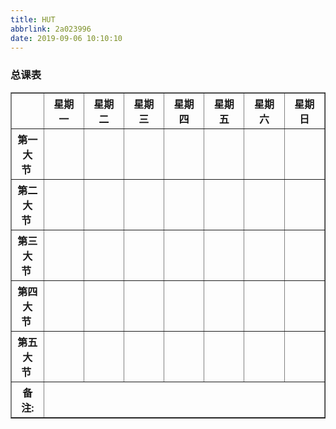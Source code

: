 ```yaml
---
title: HUT
abbrlink: 2a023996
date: 2019-09-06 10:10:10
---
```


### 总课表



<table id="kbtable" border="1" width="100%" cellspacing="0" cellpadding="0"
	class="Nsb_r_list Nsb_table">
	<tbody>
	<tr>
		<th width="70" height="28" align="center">&nbsp;</th>
		<th width="123" height="28" align="center">星期一</th>
		<th width="123" height="28" align="center">星期二</th>
		<th width="123" height="28" align="center">星期三</th>
		<th width="124" height="28" align="center">星期四</th>
		<th width="124" height="28" align="center">星期五</th>
		<th width="124" height="28" align="center">星期六</th>
		<th width="124" height="28" align="center">星期日</th>
	</tr>
	<tr>
		<th width="70" height="28" align="center">第一大节&nbsp;</th>
		<td width="123" height="28" align="center" valign="top">
		<div id="1-1" class="kbcontent"></div>&nbsp;</div>
		</td>
		<td width="123" height="28" align="center" valign="top">
		<div id="2-1" class="kbcontent"></div>&nbsp;</div>
		</td>
		<td width="123" height="28" align="center" valign="top">
		<div id="3-1" class="kbcontent"></div>&nbsp;</div>
		</td>
		<td width="123" height="28" align="center" valign="top">
		<div id="4-1" class="kbcontent"></div>&nbsp;</div>
		</td>
		<td width="123" height="28" align="center" valign="top">
		<div id="5-1" class="kbcontent"></div>&nbsp;</div>
		</td>
		<td width="123" height="28" align="center" valign="top">
		<div id="6-1" class="kbcontent"></div>&nbsp;</div>
		</td>
		<td width="123" height="28" align="center" valign="top">
		<div id="7-1" class="kbcontent"></div>&nbsp;</div>
		</td>
	</tr>
	<tr>
		<th width="70" height="28" align="center">第二大节&nbsp;</th>
		<td width="123" height="28" align="center" valign="top">
		<div id="1-2" class="kbcontent"></div>&nbsp;</div>
		</td>
		<td width="123" height="28" align="center" valign="top">
		<div id="2-2" class="kbcontent"></div>&nbsp;</div>
		</td>
		<td width="123" height="28" align="center" valign="top">
		<div id="3-2" class="kbcontent"></div>&nbsp;</div>
		</td>
		<td width="123" height="28" align="center" valign="top">
		<div id="4-2" class="kbcontent"></div>&nbsp;</div>
		</td>
		<td width="123" height="28" align="center" valign="top">
		<div id="5-2" class="kbcontent"></div>&nbsp;</div>
		</td>
		<td width="123" height="28" align="center" valign="top">
		<div id="6-2" class="kbcontent"></div>&nbsp;</div>
		</td>
		<td width="123" height="28" align="center" valign="top">
		<div id="7-2" class="kbcontent"></div>&nbsp;</div>
		</td>
	</tr>
	<tr>
		<th width="70" height="28" align="center">第三大节&nbsp;</th>
		<td width="123" height="28" align="center" valign="top">
		<div id="1-3" class="kbcontent"></div>&nbsp;</div>
		</td>
		<td width="123" height="28" align="center" valign="top">
		<div id="2-3" class="kbcontent"></div>&nbsp;</div>
		</td>
		<td width="123" height="28" align="center" valign="top">
		<div id="3-3" class="kbcontent"></div>&nbsp;</div>
		</td>
		<td width="123" height="28" align="center" valign="top">
		<div id="4-3" class="kbcontent"></div>&nbsp;</div>
		</td>
		<td width="123" height="28" align="center" valign="top">
		<div id="5-3" class="kbcontent"></div>&nbsp;</div>
		</td>
		<td width="123" height="28" align="center" valign="top">
		<div id="6-3" class="kbcontent"></div>&nbsp;</div>
		</td>
		<td width="123" height="28" align="center" valign="top">
		<div id="7-3" class="kbcontent"></div>&nbsp;</div>
		</td>
	</tr>
	<tr>
		<th width="70" height="28" align="center">第四大节&nbsp;</th>
		<td width="123" height="28" align="center" valign="top">
		<div id="1-4" class="kbcontent"></div>&nbsp;</div>
		</td>
		<td width="123" height="28" align="center" valign="top">
		<div id="2-4" class="kbcontent"></div>&nbsp;</div>
		</td>
		<td width="123" height="28" align="center" valign="top">
		<div id="3-4" class="kbcontent"></div>&nbsp;</div>
		</td>
		<td width="123" height="28" align="center" valign="top">
		<div id="4-4" class="kbcontent"></div>&nbsp;</div>
		</td>
		<td width="123" height="28" align="center" valign="top">
		<div id="5-4" class="kbcontent"></div>&nbsp;</div>
		</td>
		<td width="123" height="28" align="center" valign="top">
		<div id="6-4" class="kbcontent"></div>&nbsp;</div>
		</td>
		<td width="123" height="28" align="center" valign="top">
		<div id="7-4" class="kbcontent"></div>&nbsp;</div>
		</td>
	</tr>
	<tr>
		<th width="70" height="28" align="center">第五大节&nbsp;</th>
		<td width="123" height="28" align="center" valign="top">
		<div id="1-5" class="kbcontent">&nbsp;</div>
		</td>
		<td width="123" height="28" align="center" valign="top">
		<div id="2-5" class="kbcontent">&nbsp;</div>
		</td>
		<td width="123" height="28" align="center" valign="top">
		<div id="3-5" class="kbcontent">&nbsp;</div>
		</td>
		<td width="123" height="28" align="center" valign="top">
		<div id="4-5" class="kbcontent">&nbsp;</div>
		</td>
		<td width="123" height="28" align="center" valign="top">
		<div id="5-5" class="kbcontent">&nbsp;</div>
		</td>
		<td width="123" height="28" align="center" valign="top">
		<div id="6-5" class="kbcontent">&nbsp;</div>
		</td>
		<td width="123" height="28" align="center" valign="top">
		<div id="7-5" class="kbcontent">&nbsp;</div>
		</td>
	</tr>
	<tr>
		<th width="70" height="28" align="center">备注:</th>
		<td colspan="7" align="left">&nbsp;</td>
	</tr>
	</tbody>
</table>
